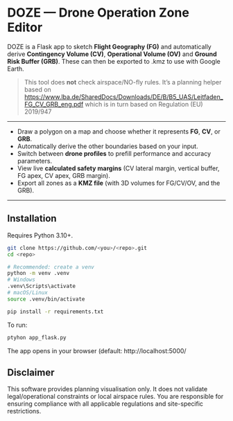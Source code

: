 # DOZE — Drone Operation Zone Editor

DOZE is a Flask app to sketch **Flight Geography (FG)** and automatically derive **Contingency Volume (CV)**, **Operational Volume (OV)** and **Ground Risk Buffer (GRB)**. These can then be exported to .kmz to use with Google Earth.

> This tool does **not** check airspace/NO-fly rules. It’s a planning helper based on https://www.lba.de/SharedDocs/Downloads/DE/B/B5_UAS/Leitfaden_FG_CV_GRB_eng.pdf which is in turn based on Regulation (EU) 2019/947

---
- Draw a polygon on a map and choose whether it represents **FG**, **CV**, or **GRB**.
- Automatically derive the other boundaries based on your input.
- Switch between **drone profiles** to prefill performance and accuracy parameters.
- View live **calculated safety margins** (CV lateral margin, vertical buffer, FG apex, CV apex, GRB margin).
- Export all zones as a **KMZ file** (with 3D volumes for FG/CV/OV, and the GRB).
---

## Installation

Requires Python 3.10+.

```bash
git clone https://github.com/<you>/<repo>.git
cd <repo>

# Recommended: create a venv
python -m venv .venv
# Windows
.venv\Scripts\activate
# macOS/Linux
source .venv/bin/activate

pip install -r requirements.txt
```

To run:
```bash
ptyhon app_flask.py
```
The app opens in your browser (default: http://localhost:5000/


## Disclaimer
This software provides planning visualisation only. It does not validate legal/operational constraints or local airspace rules. You are responsible for ensuring compliance with all applicable regulations and site-specific restrictions.
